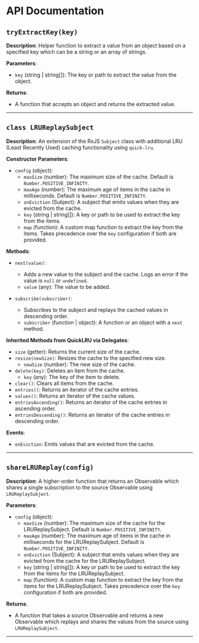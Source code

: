 # API Documentation

## `tryExtractKey(key)`

**Description**:
Helper function to extract a value from an object based on a specified key which can be a string or an array of strings.

**Parameters**:
- `key` (string | string[]): The key or path to extract the value from the object.

**Returns**:
- A function that accepts an object and returns the extracted value.

---

## `class LRUReplaySubject`

**Description**:
An extension of the RxJS `Subject` class with additional LRU (Least Recently Used) caching functionality using `quick-lru`.

**Constructor Parameters**:
- `config` (object):
  - `maxSize` (number): The maximum size of the cache. Default is `Number.POSITIVE_INFINITY`.
  - `maxAge` (number): The maximum age of items in the cache in milliseconds. Default is `Number.POSITIVE_INFINITY`.
  - `onEviction` (Subject): A subject that emits values when they are evicted from the cache.
  - `key` (string | string[]): A key or path to be used to extract the key from the items.
  - `map` (function): A custom map function to extract the key from the items. Takes precedence over the `key` configuration if both are provided.

**Methods**:
- `next(value)`:
  - Adds a new value to the subject and the cache. Logs an error if the value is `null` or `undefined`.
  - `value` (any): The value to be added.

- `subscribe(subscriber)`:
  - Subscribes to the subject and replays the cached values in descending order.
  - `subscriber` (function | object): A function or an object with a `next` method.

**Inherited Methods from QuickLRU via Delegates**:
- `size` (getter): Returns the current size of the cache.
- `resize(newSize)`: Resizes the cache to the specified new size.
  - `newSize` (number): The new size of the cache.
- `delete(key)`: Deletes an item from the cache.
  - `key` (any): The key of the item to delete.
- `clear()`: Clears all items from the cache.
- `entries()`: Returns an iterator of the cache entries.
- `values()`: Returns an iterator of the cache values.
- `entriesAscending()`: Returns an iterator of the cache entries in ascending order.
- `entriesDescending()`: Returns an iterator of the cache entries in descending order.

**Events**:
- `onEviction`: Emits values that are evicted from the cache.

---

## `shareLRUReplay(config)`

**Description**:
A higher-order function that returns an Observable which shares a single subscription to the source Observable using `LRUReplaySubject`.

**Parameters**:
- `config` (object):
  - `maxSize` (number): The maximum size of the cache for the LRUReplaySubject. Default is `Number.POSITIVE_INFINITY`.
  - `maxAge` (number): The maximum age of items in the cache in milliseconds for the LRUReplaySubject. Default is `Number.POSITIVE_INFINITY`.
  - `onEviction` (Subject): A subject that emits values when they are evicted from the cache for the LRUReplaySubject.
  - `key` (string | string[]): A key or path to be used to extract the key from the items for the LRUReplaySubject.
  - `map` (function): A custom map function to extract the key from the items for the LRUReplaySubject. Takes precedence over the `key` configuration if both are provided.

**Returns**:
- A function that takes a source Observable and returns a new Observable which replays and shares the values from the source using `LRUReplaySubject`.

---